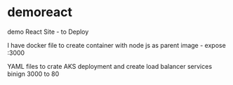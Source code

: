 # demoreact
demo React Site - to Deploy

I have docker file to create container with node js as parent image - expose :3000

YAML files to crate AKS deployment and create load balancer services binign  3000 to 80
